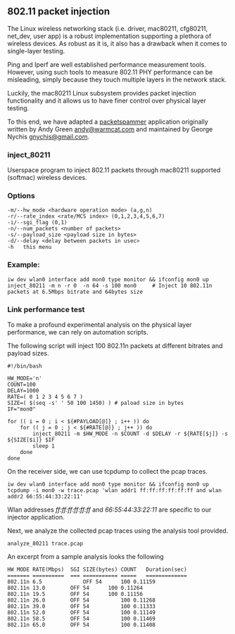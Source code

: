<!--
SPDX-FileCopyrightText: 2019 Jiao Xianjun <putaoshu@msn.com>
SPDX-License-Identifier: AGPL-3.0-or-later
-->

## 802.11 packet injection

The Linux wireless networking stack (i.e. driver, mac80211, cfg80211, net_dev, user app) is a robust implementation supporting a plethora of wireless devices. As robust as it is, it also has a drawback when it comes to single-layer testing. 

Ping and Iperf are well established performance measurement tools. However, using such tools to measure 802.11 PHY performance can be misleading, simply because they touch multiple layers in the network stack. 

Luckily, the mac80211 Linux subsystem provides packet injection functionality and it allows us to have finer control over physical layer testing.

To this end, we have adapted a [packetspammer](https://github.com/gnychis/packetspammer) application originally written by Andy Green <andy@warmcat.com> and maintained by George Nychis <gnychis@gmail.com>.

### inject_80211
Userspace program to inject 802.11 packets through mac80211 supported (softmac) wireless devices.

### Options
  ```
-m/--hw_mode <hardware operation mode> (a,g,n)
-r/--rate_index <rate/MCS index> (0,1,2,3,4,5,6,7)
-i/--sgi_flag (0,1)
-n/--num_packets <number of packets>
-s/--payload_size <payload size in bytes>
-d/--delay <delay between packets in usec>
-h   this menu
  ```

### Example:
```
iw dev wlan0 interface add mon0 type monitor && ifconfig mon0 up
inject_80211 -m n -r 0  -n 64 -s 100 mon0     # Inject 10 802.11n packets at 6.5Mbps bitrate and 64bytes size
```

### Link performance test

To make a profound experimental analysis on the physical layer performance, we can rely on automation scripts.

The following script will inject 100 802.11n packets at different bitrates and payload sizes.

```
#!/bin/bash

HW_MODE='n'
COUNT=100
DELAY=1000
RATE=( 0 1 2 3 4 5 6 7 )
SIZE=( $(seq -s' ' 50 100 1450) ) # paload size in bytes
IF="mon0"

for (( i = 0 ; i < ${#PAYLOAD[@]} ; i++ )) do
	for (( j = 0 ; j < ${#RATE[@]} ; j++ )) do
		inject_80211 -m $HW_MODE -n $COUNT -d $DELAY -r ${RATE[$j]} -s ${SIZE[$i]} $IF
		sleep 1
	done
done

```

On the receiver side, we can use tcpdump to collect the pcap traces.

```
iw dev wlan0 interface add mon0 type monitor && ifconfig mon0 up
tcpdump -i mon0 -w trace.pcap 'wlan addr1 ff:ff:ff:ff:ff:ff and wlan addr2 66:55:44:33:22:11'
```

Wlan addresses *ff:ff:ff:ff:ff:ff* and *66:55:44:33:22:11* are specific to our injector application.

Next, we analyze the collected pcap traces using the analysis tool provided.

```
analyze_80211 trace.pcap
```

An excerpt from a sample analysis looks the following

```
HW MODE	RATE(Mbps)	SGI	SIZE(bytes)	COUNT	Duration(sec)
=======	==========	===	===========	=====	=============
802.11n	6.5           	OFF	54		100	0.11159
802.11n	13.0		OFF	54		100	0.11264
802.11n	19.5		OFF	54		100	0.11156
802.11n	26.0		OFF	54	    	100	0.11268
802.11n	39.0		OFF	54	    	100	0.11333
802.11n	52.0		OFF	54	    	100	0.11149
802.11n	58.5		OFF	54	    	100	0.11469
802.11n	65.0		OFF	54	    	100	0.11408
```

